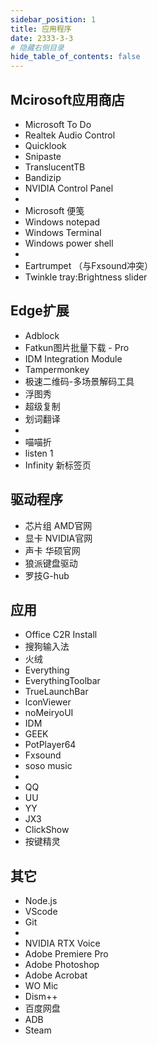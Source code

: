 ```yaml
---
sidebar_position: 1
title: 应用程序
date: 2333-3-3
# 隐藏右侧目录
hide_table_of_contents: false
---
```






## Mcirosoft应用商店

- Microsoft To Do
- Realtek Audio Control
- Quicklook
- Snipaste
- TranslucentTB
- Bandizip
- NVIDIA Control Panel
- 
- Microsoft 便笺
- Windows notepad
- Windows Terminal
- Windows power shell
- 
- Eartrumpet （与Fxsound冲突）
- Twinkle tray:Brightness slider


## Edge扩展

- Adblock
- Fatkun图片批量下载 - Pro
- IDM Integration Module
- Tampermonkey
- 极速二维码-多场景解码工具
- 浮图秀
- 超级复制
- 划词翻译
- 
- 喵喵折
- listen 1 
- Infinity 新标签页

## 驱动程序

- 芯片组 AMD官网
- 显卡 NVIDIA官网
- 声卡 华硕官网
- 狼派键盘驱动
- 罗技G-hub

## 应用

- Office C2R Install
- 搜狗输入法
- 火绒
- Everything
- EverythingToolbar
- TrueLaunchBar
- lconViewer
- noMeiryoUI
- IDM
- GEEK
- PotPlayer64
- Fxsound
- soso music
-  
- QQ
- UU
- YY
- JX3
- ClickShow
- 按键精灵

## 其它

- Node.js
- VScode
- Git
- 
- NVIDIA RTX Voice
- Adobe Premiere Pro
- Adobe Photoshop
- Adobe Acrobat
- WO Mic
- Dism++
- 百度网盘
- ADB
- Steam

